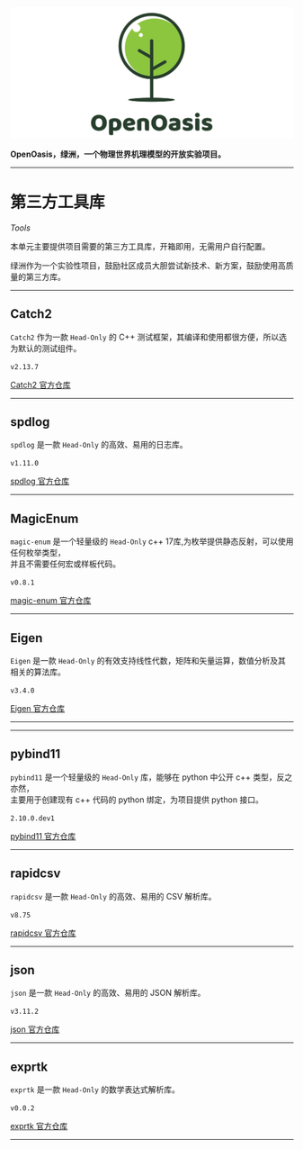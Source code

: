 <img src="../Rsrcs/Logo/logo.png" alt="">

**OpenOasis，绿洲，一个物理世界机理模型的开放实验项目。**

---------------------------------------------------------------------------------

# 第三方工具库

*Tools*

本单元主要提供项目需要的第三方工具库，开箱即用，无需用户自行配置。  

绿洲作为一个实验性项目，鼓励社区成员大胆尝试新技术、新方案，鼓励使用高质量的第三方库。 

---------------------------------------------------------------------------------

## Catch2

`Catch2` 作为一款 `Head-Only` 的 C++ 测试框架，其编译和使用都很方便，所以选为默认的测试组件。

`v2.13.7`

[Catch2 官方仓库](https://github.com/catchorg/Catch2)

---------------------------------------------------------------------------------

## spdlog

`spdlog` 是一款 `Head-Only` 的高效、易用的日志库。   

`v1.11.0`

[spdlog 官方仓库](https://github.com/gabime/spdlog)

---------------------------------------------------------------------------------

## MagicEnum

`magic-enum` 是一个轻量级的 `Head-Only` c++ 17库,为枚举提供静态反射，可以使用任何枚举类型，  
并且不需要任何宏或样板代码。

`v0.8.1`

[magic-enum 官方仓库](https://github.com/Neargye/magic_enum)

---------------------------------------------------------------------------------

## Eigen

`Eigen` 是一款 `Head-Only` 的有效支持线性代数，矩阵和矢量运算，数值分析及其相关的算法库。

`v3.4.0`

[Eigen 官方仓库](https://gitlab.com/libeigen/eigen)

---------------------------------------------------------------------------------

<!-- ## libigl

`libigl` 是一款数据结构简单，用于几何处理研究和开发的，一个简单的头文件封装函数库。   

`v2.4.0`

[libigl 官方仓库](https://github.com/libigl/libigl) -->

---------------------------------------------------------------------------------

## pybind11

`pybind11` 是一个轻量级的 `Head-Only` 库，能够在 python 中公开 c++ 类型，反之亦然，  
主要用于创建现有 c++ 代码的 python 绑定，为项目提供 python 接口。

`2.10.0.dev1`

[pybind11 官方仓库](https://github.com/pybind/pybind11)

---------------------------------------------------------------------------------

## rapidcsv

`rapidcsv` 是一款 `Head-Only` 的高效、易用的 CSV 解析库。   

`v8.75`

[rapidcsv 官方仓库](https://github.com/d99kris/rapidcsv)

---------------------------------------------------------------------------------

## json

`json` 是一款 `Head-Only` 的高效、易用的 JSON 解析库。   

`v3.11.2`

[json 官方仓库](https://github.com/nlohmann/json)

---------------------------------------------------------------------------------

## exprtk

`exprtk` 是一款 `Head-Only` 的数学表达式解析库。   

`v0.0.2`

[exprtk 官方仓库](https://github.com/ArashPartow/exprtk)

---------------------------------------------------------------------------------

